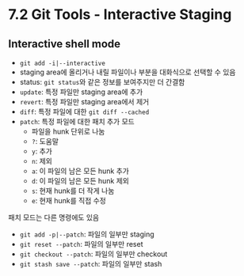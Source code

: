 # 7.2 Git Tools - Interactive Staging

## Interactive shell mode

- `git add -i|--interactive`
- staging area에 올리거나 내릴 파일이나 부분을 대화식으로 선택할 수 있음
- status: `git status`와 같은 정보를 보여주지만 더 간결함
- `update`: 특정 파일만 staging area에 추가
- `revert`: 특정 파일만 staging area에서 제거
- `diff`: 특정 파일에 대한 `git diff --cached`
- `patch`: 특정 파일에 대한 패치 추가 모드
  - 파일을 hunk 단위로 나눔
  - `?`: 도움말
  - `y`: 추가
  - `n`: 제외
  - `a`: 이 파일의 남은 모든 hunk 추가
  - `d`: 이 파일의 남은 모든 hunk 제외
  - `s`: 현재 hunk를 더 작게 나눔
  - `e`: 현재 hunk를 직접 수정

패치 모드는 다른 명령에도 있음

- `git add -p|--patch`: 파일의 일부만 staging
- `git reset --patch`: 파일의 일부만 reset
- `git checkout --patch`: 파일의 일부만 checkout
- `git stash save --patch`: 파일의 일부만 stash
